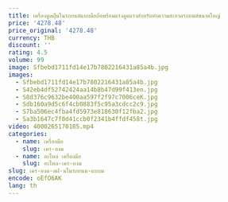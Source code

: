 ```yaml
---
title: เครื่องดูดฝุ่นในรถยนต์แบบมือถือพร้อมแรงดูดแรงสําหรับทําความสะอาดรถยนต์ขนาดใหญ่
price: '4278.48'
price_original: '4278.48'
currency: THB
discount: ''
rating: 4.5
volume: 99
image: Sfbebd1711fd14e17b7802216431a85a4b.jpg
images:
  - Sfbebd1711fd14e17b7802216431a85a4b.jpg
  - S42eb4df52742424aa14b8b47d99f413en.jpg
  - S8d376c9632be400aa597f2f97c7006ceK.jpg
  - Sdb160a9d5c6f4cb0883f5c95a3cdcc2c9.jpg
  - S7ba506ec4fba4fd5973e818630f12fba2.jpg
  - Sa3b1647c7f0d41ccb0f2341b4ffdf458t.jpg
video: 4000265170185.mp4
categories:
  - name: เครื่องมือ
    slug: เคร-องม
  - name: อะไหล่ เครื่องมือ
    slug: อะไหล-เคร-องม
slug: เคร-องด-ดฝ-นในรถยนต-แบบม
encode: oEfO6AK
lang: th
---
```

  